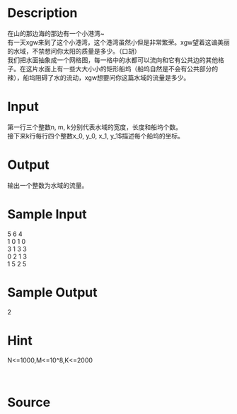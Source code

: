 
# Description

<div class="content"><div>在山的那边海的那边有一个小港湾~</div>
<div>有一天xgw来到了这个小港湾，这个港湾虽然小但是非常繁荣。xgw望着这谝美丽的水域，不禁想问你太阳的质量是多少。（口胡）</div>
<div>我们把水面抽象成一个网格图，每一格中的水都可以流向和它有公共边的其他格子。在这片水面上有一些大大小小的矩形船坞（船坞自然是不会有公共部分的辣），船坞阻碍了水的流动，xgw想要问你这篇水域的流量是多少。<span class="Apple-tab-span" style="white-space:pre">		</span></div>
<div></div>
<p></p></div>

# Input

<div class="content"><div>第一行三个整数n, m, k分别代表水域的宽度，长度和船坞个数。</div>
<div>接下来k行每行四个整数x_0, y_0, x_1, y_1$描述每个船坞的坐标。<span class="Apple-tab-span" style="white-space: pre;">		</span></div>
<p></p></div>

# Output

<div class="content"><p>输出一个整数为水域的流量。</p>
<p></p></div>

# Sample Input

<div class="content"><span class="sampledata">5 6 4<br/>
1 0 1 0<br/>
3 1 3 3<br/>
0 2 1 3<br/>
1 5 2 5</span></div>

# Sample Output

<div class="content"><span class="sampledata">2</span></div>

# Hint

<div class="content"><p></p><p>N&lt;=1000,M&lt;=10^8,K&lt;=2000</p><br/>
<p></p><p></p></div>

# Source

<div class="content"><p><a href="problemset.php?search="></a></p></div>

